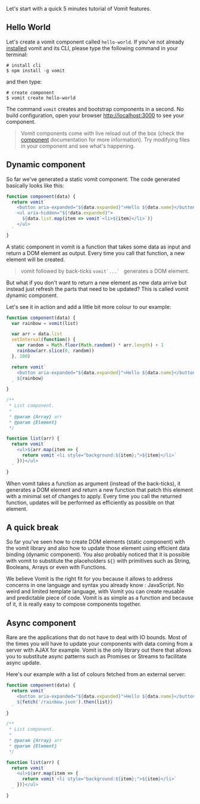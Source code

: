 Let's start with a quick 5 minutes tutorial of Vomit features. <!-- say if they wanna know the motivation to go take a look at his blog post -->

## Hello World

Let's create a vomit component called `hello-world`. If you've not already [installed]() vomit and its CLI, please type the following command in your terminal:

```shell
# install cli
$ npm install -g vomit
```
and then type:

```shell
# create component
$ vomit create hello-world
```

The command `vomit` creates and bootstrap components in a second. No build configuration, open your browser [http://localhost:3000](http://localhost:3000) to see your component.

  > Vomit components come with live reload out of the box (check the [component]() documentation for more information). Try modifying files in your component and see what's happening.

## Dynamic component

So far we've generated a static vomit component. The code generated basically looks like this:

```js
function component(data) {
  return vomit`
    <button aria-expanded="${data.expanded}">Hello ${data.name}</button>
    <ul aria-hidden="${!data.expanded}">
      ${data.list.map(item => vomit`<li>${item}</li>`)}
    </ul>
  `
}
```

A static component in vomit is a function that takes some data as input and return a DOM element as output. Every time you call that function, a new element will be created.

  > vomit followed by back-ticks ```vomit`...` ``` generates a DOM element.


But what if you don't want to return a new element as new data arrive but instead just refresh the parts that need to be updated? This is called vomit dynamic component.

Let's see it in action and add a little bit more colour to our example:

```js
function component(data) {
  var rainbow = vomit(list)

  var arr = data.list
  setInterval(function() {
    var random = Math.floor(Math.random() * arr.length) + 1  
    rainbow(arr.slice(0, random))
  }, 100)

  return vomit`
    <button aria-expanded="${data.expanded}">Hello ${data.name}</button>
    ${rainbow}
  `
}

/**
 * List component.
 *
 * @param {Array} arr
 * @param {Element}
 */

function list(arr) {
  return vomit`
    <ul>${arr.map(item => {
      return vomit`<li style="background:${item};">${item}</li>`
    })}</ul>
  `
}
```

When vomit takes a function as argument (instead of the back-ticks), it generates a DOM element and return a new function that patch this element with a minimal set of changes to apply. Every time you call the returned function, updates will be performed as efficiently as possible on that element.

## A quick break

So far you've seen how to create DOM elements (static component) with the vomit library and also how to update those element using efficient data binding (dynamic component). You also probably noticed that it is possible with vomit to substitute the placeholders ```${}``` with primitives such as String, Booleans, Arrays or even with Functions.

We believe Vomit is the right fit for you because it allows to address concerns in one language and syntax you already know : JavaScript. No weird and limited template language, with Vomit you can create reusable and predictable piece of code. Vomit is as simple as a function and because of it, it is really easy to compose components together.

## Async component

Rare are the applications that do not have to deal with IO bounds. Most of the times you will have to update your components with data coming from a server with AJAX for example.
Vomit is the only library out there that allows you to substitute async patterns such as Promises or Streams to facilitate async update.

Here's our example with a list of colours fetched from an external server:

```js
function component(data) {
  return vomit`
    <button aria-expanded="${data.expanded}">Hello ${data.name}</button>
    ${fetch('/rainbow.json').then(list)}
  `
}

/**
 * List component.
 *
 * @param {Array} arr
 * @param {Element}
 */

function list(arr) {
  return vomit`
    <ul>${arr.map(item => {
      return vomit`<li style="background:${item};">${item}</li>`
    })}</ul>
  `
}
```
